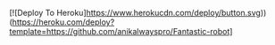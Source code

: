 [![Deploy To Heroku]https://www.herokucdn.com/deploy/button.svg))(https://heroku.com/deploy?template=https://github.com/anikalwayspro/Fantastic-robot]
